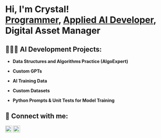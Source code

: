 <h1>Hi, I'm Crystal! <br/><a href="https://github.com/Msmetamorphosis">Programmer</a>, <a href="https://www.linkedin.com/in/crystal-molnar-8a9b245b/">Applied AI Developer</a>, Digital Asset Manager</a></h1>

<h2>👩🏼‍💻 AI Development Projects:</h2>

- <b>Data Structures and Algorithms Practice (AlgoExpert)</b>

- <b>Custom GPTs</b>

- <b>AI Training Data</b>

- <b>Custom Datasets</b>

- <b>Python Prompts & Unit Tests for Model Training</b>
 

<h2> 🤳 Connect with me:</h2>


[<img align="left" alt="Msmetamorphosis | Twitter" width="22px" src="https://cdn.jsdelivr.net/npm/simple-icons@v3/icons/twitter.svg" />][twitter]
[<img align="left" alt="Msmetamorphosis | LinkedIn" width="22px" src="https://cdn.jsdelivr.net/npm/simple-icons@v3/icons/linkedin.svg" />][linkedin]


[twitter]: https://twitter.com/itsallajourney
[linkedin]: https://www.linkedin.com/in/crystal-molnar-8a9b245b/

<!--
